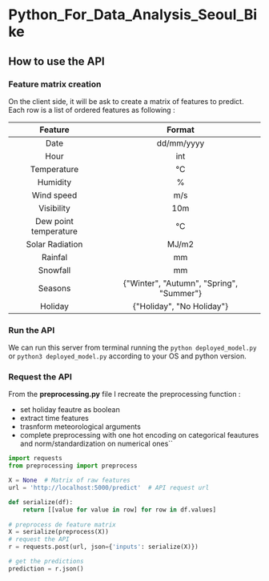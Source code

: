 # Python_For_Data_Analysis_Seoul_Bike

## How to use the API

### Feature matrix creation

On the client side, it will be ask to create a matrix of features to predict. Each row is a list of ordered features as following :

|**Feature**| **Format**|
|:-:|:-:|
| Date | dd/mm/yyyy|
| Hour | int|
| Temperature | °C|
| Humidity | %|
| Wind speed | m/s|
| Visibility | 10m|
| Dew point temperature | °C|
| Solar Radiation | MJ/m2|
| Rainfal | mm|
| Snowfall | mm|
| Seasons | {"Winter", "Autumn", "Spring", "Summer"}|
| Holiday | {"Holiday", "No Holiday"}|

### Run the API

We can run this server from terminal running the `python deployed_model.py` or `python3 deployed_model.py` according to your OS and python version.


### Request the API

From the **preprocessing.py** file I recreate the preprocessing function :
- set holiday feautre as boolean 
- extract time features
- trasnform meteorological arguments
- complete preprocessing with one hot encoding on categorical feautures and norm/standardization on numerical ones``

```python
import requests
from preprocessing import preprocess

X = None  # Matrix of raw features
url = 'http://localhost:5000/predict'  # API request url

def serialize(df):
    return [[value for value in row] for row in df.values]
    
# preprocess de feature matrix
X = serialize(preprocess(X))
# request the API
r = requests.post(url, json={'inputs': serialize(X)})

# get the predictions
prediction = r.json()
```
